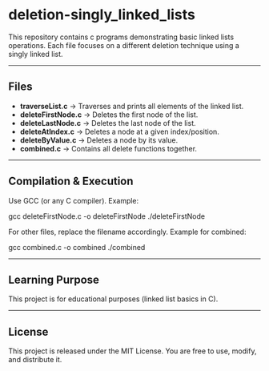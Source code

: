 # deletion-singly_linked_lists
This repository contains c programs demonstrating basic linked lists operations. Each file focuses on a different deletion technique using a singly linked list.

---

## Files

- **traverseList.c** → Traverses and prints all elements of the linked list.  
- **deleteFirstNode.c** → Deletes the first node of the list.  
- **deleteLastNode.c** → Deletes the last node of the list.  
- **deleteAtIndex.c** → Deletes a node at a given index/position.  
- **deleteByValue.c** → Deletes a node by its value.  
- **combined.c** → Contains all delete functions together.

---

## Compilation & Execution

Use GCC (or any C compiler). Example:

gcc deleteFirstNode.c -o deleteFirstNode
./deleteFirstNode

For other files, replace the filename accordingly. Example for combined:

gcc combined.c -o combined
./combined

---

## Learning Purpose

This project is for educational purposes (linked list basics in C).

---

## License

This project is released under the MIT License.
You are free to use, modify, and distribute it.
